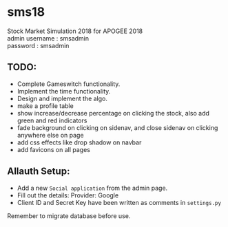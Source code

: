 # sms18
Stock Market Simulation 2018 for APOGEE 2018    
admin username : smsadmin  
password : smsadmin
## TODO:    
* Complete Gameswitch functionality.
* Implement the time functionality.
* Design and implement the algo.
* make a profile table
* show increase/decrease percentage on clicking the stock, also add green and red indicators
* fade background on clicking on sidenav, and close sidenav on clicking anywhere else on page
* add css effects like drop shadow on navbar
* add favicons on all pages

## Allauth Setup:  
* Add a new `Social application` from the admin page.  
* Fill out the details: Provider: Google  
* Client ID and Secret Key have been written as comments in `settings.py`

Remember to migrate database before use. 

